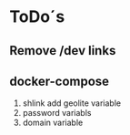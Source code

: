# ToDo´s

## Remove /dev links

## docker-compose

1. shlink add geolite variable
2. password variabls
3. domain variable